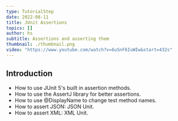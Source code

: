 ```yaml
---
type: TutorialStep
date: 2022-08-11
title: JUnit Assertions
topics: []
author: hs
subtitle: Assertions and asserting them
thumbnail: ./thumbnail.png
video: "https://www.youtube.com/watch?v=6uSnF6IuWIw&start=432s"
---
```


## Introduction

- How to use JUnit 5's built in assertion methods.
- How to use the AssertJ library for better assertions.
- How to use @DisplayName to change test method names.
- How to assert JSON: JSON Unit.
- How to assert XML: XML Unit.
